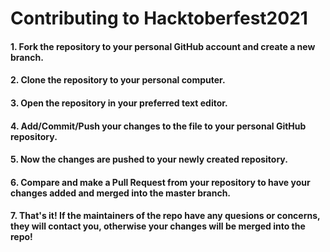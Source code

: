 
# Contributing to Hacktoberfest2021


#### 1. Fork the repository to your personal GitHub account and create a new branch.
#### 2. Clone the repository to your personal computer.
#### 3. Open the repository in your preferred text editor.
#### 4. Add/Commit/Push your changes to the file to your personal GitHub repository.
#### 5. Now the changes are pushed to your newly created repository.
#### 6. Compare and make a Pull Request from your repository to have your changes added and merged into the master branch.
#### 7. That's it! If the maintainers of the repo have any quesions or concerns, they will contact you, otherwise your changes will be merged into the repo!
